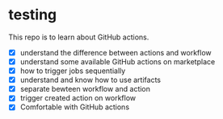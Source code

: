 # testing
This repo is to learn about GitHub actions. 

 - [x] understand the difference between actions and workflow
 - [x] understand some available GitHub actions on marketplace
 - [x] how to trigger jobs sequentially
 - [x] understand and know how to use artifacts
 - [x] separate bewteen workflow and action
 - [x] trigger created action on workflow
 - [x] Comfortable with GitHub actions 
